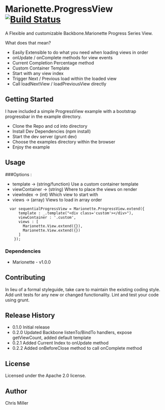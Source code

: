 # Marionette.ProgressView [![Build Status](https://travis-ci.org/onehealth/marionette.formview.png?branch=master)](https://travis-ci.org/onehealth/marionette.formview)

A Flexible and customizable Backbone.Marionette Progress Series View.

What does that mean?

  - Easily Extensible to do what you need when loading views in order
  - onUpdate / onComplete methods for view events
  - Current Completion Percentage method
  - Custom Container Template
  - Start with any view index
  - Trigger Next / Previous load within the loaded view
  - Call loadNextView / loadPreviousView directly

## Getting Started

  I have included a simple ProgressView example with a bootstrap progressbar in the example directory.

  - Clone the Repo and cd into directory
  - Install Dev Dependencies (npm install)
  - Start the dev server (grunt dev)
  - Choose the examples directory within the browser
  - Enjoy the example

## Usage

  ###Options :

   - template -> (string/function) Use a custom container template
   - viewContainer -> (string) Where to place the views on render
   - viewIndex -> (int) Which view to start with
   - views -> (array) Views to load in array order

  ```
    var sequentialProgressView = Marionette.ProgressView.extend({
        template : _.template("<div class='custom'></div>"),
        viewContainer : '.custom',
        views : [
          Marionette.View.extend({}),
          Marionette.View.extend({})
        ]
      });
  ```

### Dependencies

- Marionette - v1.0.0

## Contributing

In lieu of a formal styleguide, take care to maintain the existing coding style. Add unit tests for any new or changed functionality. Lint and test your code using grunt.

## Release History

- 0.1.0 Initial release
- 0.2.0 Updated Backbone listenTo/BindTo handlers, expose getViewCount, added default template
- 0.2.1 Added Current Index to onUpdate method
- 0.2.2 Added onBeforeClose method to call onComplete method

## License

Licensed under the Apache 2.0 license.

## Author

Chris Miller